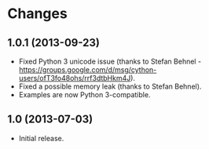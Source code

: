 # Changes

## 1.0.1 (2013-09-23)
* Fixed Python 3 unicode issue (thanks to Stefan Behnel - https://groups.google.com/d/msg/cython-users/ofT3fo48ohs/rrf3dtbHkm4J).
* Fixed a possible memory leak (thanks to Stefan Behnel).
* Examples are now Python 3-compatible.

## 1.0 (2013-07-03)
* Initial release.
